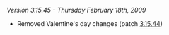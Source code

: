 _Version 3.15.45 - Thursday February 18th, 2009_

- Removed Valentine's day changes (patch [3.15.44](3.15.44.md))
